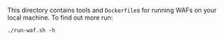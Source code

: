 This directory contains tools and `Dockerfile`s for running WAFs on your
local machine. To find out more run:

```
./run-waf.sh -h
```
